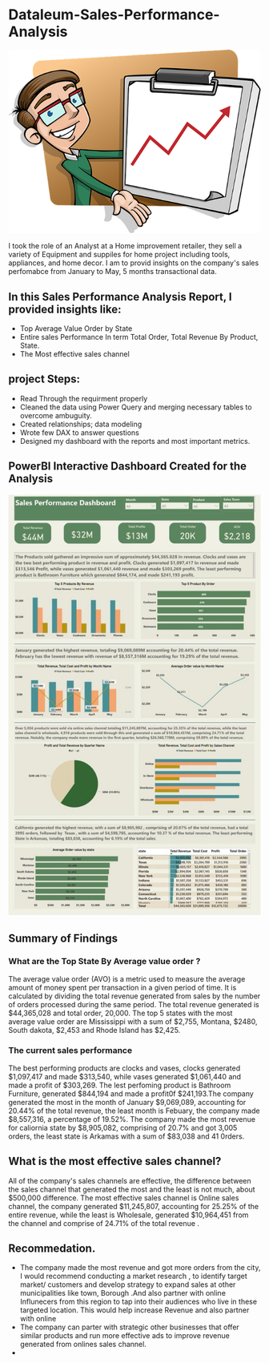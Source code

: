 # Dataleum-Sales-Performance-Analysis
![](Data/bus.png)

I took the role of an Analyst at a Home improvement retailer, they sell a variety of Equipment and suppiles for home project including tools, appliances, and home decor. I am to provid insights on the company's sales perfomabce from January to May, 5 months transactional data.

## In this Sales Performance Analysis Report, I provided insights like:
* Top Average Value Order by State 
* Entire sales Performance In term Total Order, Total Revenue By Product, State.
* The Most effective sales channel

## project Steps:
* Read Through the requirment properly
* Cleaned the data using Power Query and merging necessary tables to overcome ambuguity.
* Created relationships; data modeling
* Wrote few DAX to answer questions
* Designed my dashboard with the reports and most important metrics.

## PowerBI Interactive Dashboard Created for the Analysis

![](Salesdash.jpg)

## Summary of Findings
### What are the Top State By Average value order ?

The average value order (AVO) is a metric used to measure the average amount of money spent per transaction in a given period of time. It is calculated by dividing the total revenue generated from sales by the number of orders processed during the same period.
The total revenue generated is $44,365,028 and total order, 20,000. The top 5 states with the most average value order are Mississippi with a sum of $2,755, Montana, $2480, South dakota, $2,453 and Rhode Island has $2,425.

### The current sales performance
The best performing products are clocks and vases, clocks generated $1,097,417 and made $313,540, while vases generated $1,061,440 and made a profit of $303,269. The lest perfoming product is Bathroom Furniture, generated $844,194 and made a profit0f $241,193.The company generated the most in the month of January $9,069,089, accounting for 20.44% of the total revenue, the least month is Febuary, the company made $8,557,316, a percentage of 19.52%. 
The company made the most revenue for caliornia state by $8,905,082, comprising of 20.7% and got 3,005 orders, the least state is Arkamas with a sum of $83,038 and 41 0rders.

## What is the most effective sales channel?
All of the company's sales channels are effective, the difference between the sales channel that generated the most and the least is not much, about $500,000 difference. The most effective sales channel is Online sales channel, the company generated $11,245,807, accounting for 25.25% of the entire revenue, while the least is Wholesale, generated $10,964,451 from the channel and comprise of 24.71% of the total revenue .

## Recommedation.
* The company made the most revenue and got more orders from the city, I would recommend conducting a market research , to identify target market/ customers and develop strategy to expand sales at other municipalities like town, Borough .And also partner with online Influnecers from this region to tap into their audiences who live in these targeted location. This would help increase Revenue and also partner with online 
* The company can parter with strategic other businesses that offer similar products and run more effective ads to improve revenue generated from onlines sales channel.
* 



